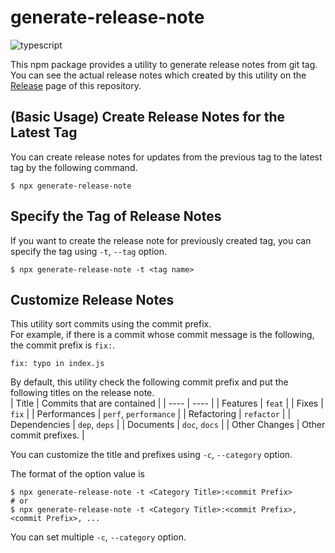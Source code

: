 # generate-release-note
![typescript](https://github.com/um7a/generate-release-note/actions/workflows/typescript.yml/badge.svg?branch=main)

This npm package provides a utility to generate release notes from git tag.  
You can see the actual release notes which created by this utility on the [Release](https://github.com/um7a/generate-release-note/releases) page of this repository.


## (Basic Usage) Create Release Notes for the Latest Tag

You can create release notes for updates from the previous tag to the latest tag by the following command.

```
$ npx generate-release-note
```

## Specify the Tag of Release Notes
If you want to create the release note for previously created tag, you can specify the tag using `-t`, `--tag` option.

```
$ npx generate-release-note -t <tag name>
```

## Customize Release Notes

This utility sort commits using the commit prefix.  
For example, if there is a commit whose commit message is the following, the commit prefix is `fix:`.

```
fix: typo in index.js
```

By default, this utility check the following commit prefix and put the following titles on the release note.  
| Title | Commits that are contained |
| ---- | ---- |
| Features | `feat` |
| Fixes | `fix` |
| Performances | `perf`, `performance` |
| Refactoring | `refactor` |
| Dependencies | `dep`, `deps` |
| Documents | `doc`, `docs` |
| Other Changes | Other commit prefixes. |

You can customize the title and prefixes using `-c`, `--category` option.

The format of the option value is
```
$ npx generate-release-note -t <Category Title>:<commit Prefix>
# or
$ npx generate-release-note -t <Category Title>:<commit Prefix>,<commit Prefix>, ...
```
You can set multiple `-c`, `--category` option.  
